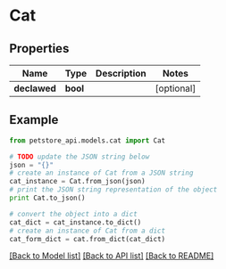 # Cat


## Properties

Name | Type | Description | Notes
------------ | ------------- | ------------- | -------------
**declawed** | **bool** |  | [optional] 

## Example

```python
from petstore_api.models.cat import Cat

# TODO update the JSON string below
json = "{}"
# create an instance of Cat from a JSON string
cat_instance = Cat.from_json(json)
# print the JSON string representation of the object
print Cat.to_json()

# convert the object into a dict
cat_dict = cat_instance.to_dict()
# create an instance of Cat from a dict
cat_form_dict = cat.from_dict(cat_dict)
```
[[Back to Model list]](../README.md#documentation-for-models) [[Back to API list]](../README.md#documentation-for-api-endpoints) [[Back to README]](../README.md)


